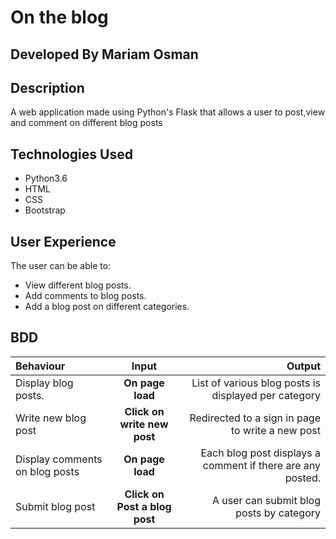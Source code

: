 # On the blog

## Developed By Mariam Osman

## Description
A web application made using Python's Flask that allows a user to post,view and comment on different blog posts



## Technologies Used
* Python3.6
* HTML
* CSS
* Bootstrap

## User Experience

The user can be able to:
* View different blog posts.
* Add comments to blog posts.
* Add a blog post on different categories.

## BDD
| Behaviour | Input | Output |
| :---------------- | :---------------: | ------------------: |
| Display blog posts. | **On page load** | List of various blog posts is displayed per category |
| Write new blog post | **Click on write new post** | Redirected to a sign in page to write a new post |
| Display comments on blog posts | **On page load** | Each blog post displays a comment if there are any posted. |
| Submit blog post | **Click on Post a blog post** | A user can submit blog posts by category |






